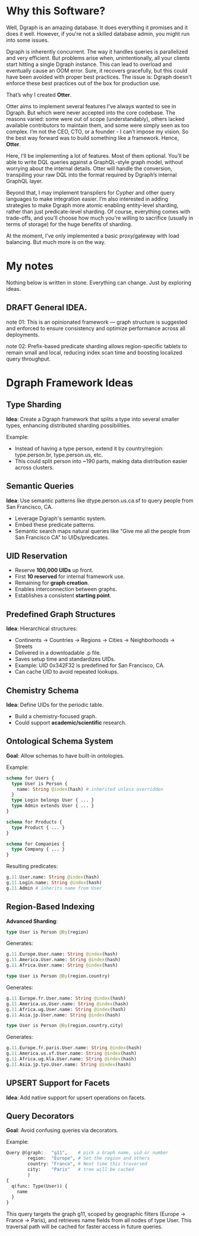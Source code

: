 
# Why this Software?

Well, Dgraph is an amazing database. It does everything it promises and it does it well. However, if you're not a skilled database admin, you might run into some issues.

Dgraph is inherently concurrent. The way it handles queries is parallelized and very efficient. But problems arise when, unintentionally, all your clients start hitting a single Dgraph instance. This can lead to overload and eventually cause an OOM error. Sure, it recovers gracefully, but this could have been avoided with proper best practices. The issue is: Dgraph doesn't enforce these best practices out of the box for production use.

That’s why I created **Otter**.

Otter aims to implement several features I’ve always wanted to see in Dgraph. But which were never accepted into the core codebase. The reasons varied: some were out of scope (understandably), others lacked available contributors to maintain them, and some were simply seen as too complex. I’m not the CEO, CTO, or a founder - I can’t impose my vision. So the best way forward was to build something like a framework. Hence, **Otter**.

Here, I’ll be implementing a lot of features. Most of them optional. You’ll be able to write DQL queries against a GraphQL-style graph model, without worrying about the internal details. Otter will handle the conversion, transpiling your raw DQL into the format required by Dgraph’s internal GraphQL layer.

Beyond that, I may implement transpilers for Cypher and other query languages to make integration easier. I’m also interested in adding strategies to make Dgraph more atomic enabling entity-level sharding, rather than just predicate-level sharding. Of course, everything comes with trade-offs, and you'll choose how much you're willing to sacrifice (usually in terms of storage) for the huge benefits of sharding.

At the moment, I’ve only implemented a basic proxy/gateway with load balancing. But much more is on the way.

#  My notes

Nothing below is written in stone. Everything can change. Just by exploring ideas.

## DRAFT General IDEA.  


note 01: This is an opinionated framework — graph structure is suggested and enforced to ensure consistency and optimize performance across all deployments.

note 02: Prefix-based predicate sharding allows region-specific tablets to remain small and local, reducing index scan time and boosting localized query throughput.

# Dgraph Framework Ideas

## Type Sharding

**Idea**: Create a Dgraph framework that splits a type into several smaller types, enhancing distributed sharding possibilities.

Example:
- Instead of having a type person, extend it by country/region: type.person.br, type.person.us, etc.
- This could split person into ~190 parts, making data distribution easier across clusters.

## Semantic Queries

**Idea**: Use semantic patterns like dtype.person.us.ca.sf to query people from San Francisco, CA. 
- Leverage Dgraph's semantic system.
- Embed these predicate patterns.
- Semantic search maps natural queries like "Give me all the people from San Francisco CA" to UIDs/predicates.

## UID Reservation

- Reserve **100,000 UIDs** up front.
- First **10 reserved** for internal framework use.
- Remaining for **graph creation**.
- Enables interconnection between graphs.
- Establishes a consistent **starting point**.

## Predefined Graph Structures

**Idea**: Hierarchical structures:
- Continents → Countries → Regions → Cities → Neighborhoods → Streets
- Delivered in a downloadable .p file.
- Saves setup time and standardizes UIDs.
- Example: UID 0x342F32 is predefined for San Francisco, CA.
- Can cache UID to avoid repeated lookups.

## Chemistry Schema

**Idea**: Define UIDs for the periodic table.
- Build a chemistry-focused graph.
- Could support **academic/scientific** research.

## Ontological Schema System

**Goal**: Allow schemas to have built-in ontologies.

Example:

```graphql
schema for Users {
  type User is Person {
    name: String @index(hash) # inherited unless overridden
  }
  type Login belongs User { ... }
  type Admin extends User { ... }
}

schema for Products {
  type Product { ... }
}

schema for Companies {
  type Company { ... }
}
```

Resulting predicates:

```graphql
g.11.User.name: String @index(hash)
g.11.Login.name: String @index(hash)
g.11.Admin # inherits name from User
```

## Region-Based Indexing

**Advanced Sharding**:

```graphql
type User is Person @By(region)
```

Generates:
```graphql
g.11.Europe.User.name: String @index(hash)
g.11.America.User.name: String @index(hash)
g.11.Africa.User.name: String @index(hash)
```

```graphql
type User is Person @By(region.country)
```

Generates:
```graphql
g.11.Europe.fr.User.name: String @index(hash)
g.11.America.us.User.name: String @index(hash)
g.11.Africa.ug.User.name: String @index(hash)
g.11.Asia.jp.User.name: String @index(hash)
```

```graphql
type User is Person @By(region.country.city)
```

Generates:
```graphql
g.11.Europe.fr.paris.User.name: String @index(hash)
g.11.America.us.sf.User.name: String @index(hash)
g.11.Africa.ug.kla.User.name: String @index(hash)
g.11.Asia.jp.tyo.User.name: String @index(hash)
```

## UPSERT Support for Facets

**Idea**: Add native support for upsert operations on facets.

## Query Decorators

**Goal**: Avoid confusing queries via decorators.

Example:
```graphql
Query @(graph:   "g11",    # pick a Graph name, uid or number
        region:  "Europe", # Set the region and others
        country: "France", # Next time this traversed
        city:    "Paris"   # tree will be cached
        )
{
  q(func: Type(User)) {
    name
  }
}
```

This query targets the graph g11, scoped by geographic filters (Europe → France → Paris), and retrieves name fields from all nodes of type User. This traversal path will be cached for faster access in future queries.